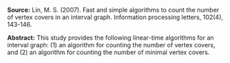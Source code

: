 
**Source:** Lin, M. S. (2007). Fast and simple algorithms to count the number of vertex covers in an interval graph. Information processing letters, 102(4), 143-146.

**Abstract:** This study provides the following linear-time algorithms for an interval graph: (1) an algorithm for counting the number of vertex covers, and (2) an algorithm for counting the number of minimal vertex covers. 
